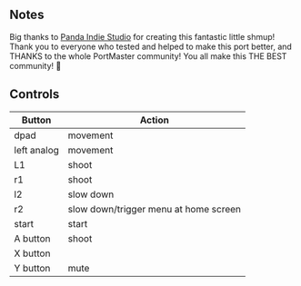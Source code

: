 ## Notes

Big thanks to [Panda Indie Studio](https://store.steampowered.com/app/454890/Project_Starship/) for creating this fantastic little shmup! Thank you to everyone who tested and helped to make this port better, and THANKS to the whole PortMaster community! You all make this THE BEST community! 🙂

## Controls

| Button | Action |
|--|--| 
|dpad|movement|
|left analog|movement |
|L1|shoot|
|r1|shoot|
|l2|slow down|
|r2|slow down/trigger menu at home screen |
|start|start|
|A button |shoot|
|X button||
|Y button|mute|


